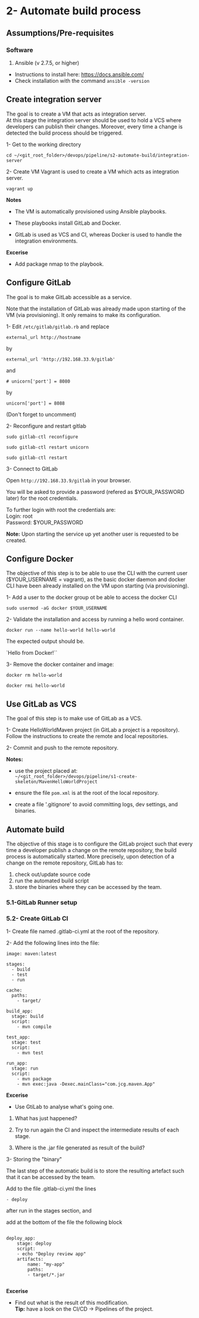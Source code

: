 # 2- Automate build process


## Assumptions/Pre-requisites

### Software
1. Ansible (v 2.7.5, or higher)
* Instructions to install here: https://docs.ansible.com/
* Check installation with the command `ansible -version`


## Create integration server

The goal is to create a VM that acts as integration server. <br>
At this stage the integration server should be used to hold a VCS where developers 
can publish their changes. Moreover, every time a change is detected the build process 
should be triggered. 

1- Get to the working directory

`cd ~/<git_root_folder>/devops/pipeline/s2-automate-build/integration-server`

2- Create VM
Vagrant is used to create a VM which acts as integration server.

`vagrant up`

**Notes**

* The VM is automatically provisioned using Ansible playbooks. 

* These playbooks install GitLab and Docker. 

* GitLab is used as VCS and CI, whereas Docker is used to handle the integration environments.


**Excerise**
 
* Add package nmap to the playbook.



## Configure GitLab

The goal is to make GitLab accessible as a service.

Note that the installation of GitLab was already made upon starting of the VM (via provisioning).
It only remains to make its configuration.


1- Edit `/etc/gitlab/gitlab.rb` and replace 


`external_url http://hostname`

by

`external_url 'http://192.168.33.9/gitlab' `

and

`# unicorn['port'] = 8080`

by

`unicorn['port'] = 8088`


(Don't forget to uncomment)



2- Reconfigure and restart gitlab

`sudo gitlab-ctl reconfigure`

`sudo gitlab-ctl restart unicorn`

`sudo gitlab-ctl restart`


3- Connect to GitLab

Open `http://192.168.33.9/gitlab` in your browser.

You will be asked to provide a password (refered as $YOUR_PASSWORD later) for the root credentials.

To further login with root the credentials are:<br>
Login: root<br>
Password: $YOUR_PASSWORD<br>

 
   
**Note:** Upon starting the service up yet another user is requested to be created.



## Configure Docker

The objective of this step is to be able to use the CLI with the current user ($YOUR_USERNAME = vagrant), as the basic
docker daemon and docker CLI have been already installed on the VM upon starting (via provisioning).

1- Add a user to the docker group ot be able to access the docker CLI

`sudo usermod -aG docker $YOUR_USERNAME`


2- Validate the installation and access by running a hello word container.

`docker run --name hello-world hello-world`


The expected output should be.

`Hello from Docker!``

3- Remove the docker container and image:

`docker rm hello-world`

`docker rmi hello-world`




## Use GitLab as VCS

The goal of this step is to make use of GitLab as a VCS. 

1- Create HelloWorldMaven project (in GitLab a project is a repository).<br>
Follow the instructions to create the remote and local repositories.


2- Commit and push to the remote repository.


**Notes:** 

* use the project placed at:<br>
`~/<git_root_folder>/devops/pipeline/s1-create-skeleton/MavenHelloWorldProject`

* ensure the file `pom.xml` is at the root of the local repository. 

* create a file '.gitignore' to avoid committing logs, dev settings, and binaries. 






## Automate build

The objective of this stage is to configure the GitLab project such that
every time a developer publish a change on the remote repository, the build process is 
automatically started. More precisely, upon detection of a change on the remote repository, GitLab
has to:

1. check out/update source code
2. run the automated build script
3. store the binaries where they can be accessed by the team. 



### 5.1-GitLab Runner setup









### 5.2- Create GitLab CI

1- Create file named .gitlab-ci.yml at the root of the repository.

2- Add the following lines into the file:

```
image: maven:latest

stages:
  - build
  - test
  - run

cache:
  paths:
    - target/

build_app:
  stage: build
  script:
    - mvn compile

test_app:
  stage: test
  script:
    - mvn test

run_app:
  stage: run
  script:
    - mvn package
    - mvn exec:java -Dexec.mainClass="com.jcg.maven.App"

```

**Excerise**
 
* Use GtiLab to analyse what's going one.

1. What has just happened?

2. Try to run again the CI and inspect the intermediate results of each stage.

3. Where is the .jar file generated as result of the build?


3- Storing the "binary"

The last step of the automatic build is to store the resulting artefact such that it 
can be accessed by the team. 

Add to the file .gitlab-ci.yml the lines

`- deploy` 

after run in the stages section, and

add at the bottom of the file the following block

```

deploy_app:
    stage: deploy
    script:
    - echo "Deploy review app"
    artifacts:
        name: "my-app"
        paths:
        - target/*.jar
        
```
	

**Excerise**
 
* Find out what is the result of this modification.<br>
**Tip:** have a look on the CI/CD -> Pipelines of the project.






   